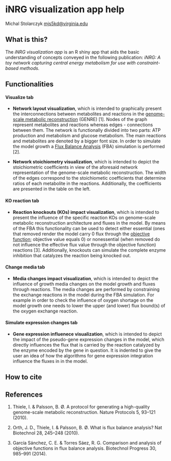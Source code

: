 # **iNRG visualization app help**

Michal Stolarczyk <mjs5kd@virginia.edu>


## What is this?

The *iNRG visualization app* is an R shiny app that aids the basic understanding of concepts conveyed in the following publication: *iNRG: A toy network capturing central energy metabolism for use with constraint-based methods.*

## Functionalities

#### Visualize tab
- **Network layout visualization**, which is intended to graphically present the interconnections between metabolites and reactions in the <a href="https://www.nature.com/articles/nprot.2009.203.pdf" target="_blank">genome-scale metabolic reconstruction</a> (GENRE) [1]. Nodes of the graph represent metabolites and reactions whereas edges - connections between them. The network is functionally divided into two parts: ATP production and metabolism and glucose metabolism. The main reactions and metabolites are denoted by a bigger font size.
In order to simulate the model growth a <a href="https://www.ncbi.nlm.nih.gov/pmc/articles/PMC3108565/pdf/nihms299330.pdf" target="_blank">Flux Balance Analysis</a> (FBA) simulation is performed [2]. 

- **Network stoichiometry visualization**, which is intended to depict the stoichiometric coefficients in view of the aforesaid network representation of the genome-scale metabolic reconstruction. The width of the edges correspond to the stoichiometic coefficients that determine ratios of each metabolite in the reactions. Additionally, the coefficients are presented in the table on the left. 

#### KO reaction tab
- **Reaction knockouts (KOs) impact visualization**, which is intended to present the influence of the specific reaction KOs on genome-scale metabolic reconstruction architecture and fluxes in the model. By means of the FBA this functionality can be used to detect either essential (ones that removed render the model carry 0 flux through the <a href="http://onlinelibrary.wiley.com/doi/10.1002/btpr.1949/epdf" target="_blank">objective function</a>; objective value equals 0) or nonessential (when removed do not influence the effective flux value through the objective function) reactions [3]. Additionally, knockouts can simulate the complete enzyme inhibition that catalyzes the reaction being knocked out.

#### Change media tab
- **Media changes impact visualization**, which is intended to depict the influence of growth media changes on the model growth and fluxes through reactions. The media changes are performed by constraining the exchange reactions in the model during the FBA simulation. For example in order to check the influence of oxygen shortage on the model growth one needs to lower the upper (and lower) flux bound(s) of the oxygen exchange reaction.

#### Simulate expression changes tab
- **Gene expression influenece visualization**, which is intended to depict the impact of the pseudo-gene expression changes in the model, which directly influences the flux that is carried by the reaction catalyzed by the enzyme encoded by the gene in question. It is indented to give the user an idea of how the algorithms for gene expression integration influence the fluxes in in the model.

## How to cite

## 
## References
1. Thiele, I. & Palsson, B. Ø. A protocol for generating a high-quality genome-scale metabolic reconstruction. Nature Protocols 5, 93–121 (2010).

2. Orth, J. D., Thiele, I. & Palsson, B. Ø. What is flux balance analysis? Nat Biotechnol 28, 245–248 (2010).

3. García Sánchez, C. E. & Torres Sáez, R. G. Comparison and analysis of objective functions in flux balance analysis. Biotechnol Progress 30, 985–991 (2014).





